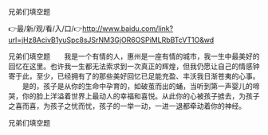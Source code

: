 兄弟们填空题

👉最/新/观/看/入/口/👉http://www.baidu.com/link?url=jHz8AcivB1yuSpc8sJSrNM3GjOR6OSPiMLRbBTcVT1O&wd

兄弟们填空题　　我是一个有情的人，惠州是一座有情的城市，我一生中最美好的回忆在这里。也许我一生都无法索求到一次真正的辉煌，但我仍愿让自己的情感钟寄于此，至少，已经拥有了的那些美好回忆已足能充盈、丰沃我日渐苍夷的心事。
　　是的，孩子是从你的生命中孕育的，如破茧而出的蛹，当听到第一声婴儿的啼哭，你的脸上洋溢着世界上最动人的幸福和喜悦。从此你的心被孩子掳去，为孩子之喜而喜，为孩子之忧而忧，孩子的一举一动，一进一退都牵动着你的神经。


兄弟们填空题
